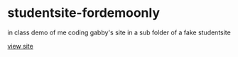 # studentsite-fordemoonly
in class demo of me coding gabby's site in a sub folder of a fake studentsite

[view site](https://johndoenma.github.io/studentsite-fordemoonly)
